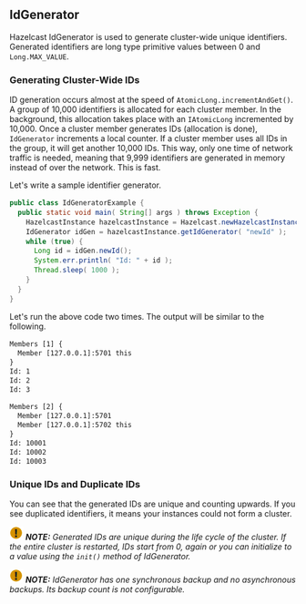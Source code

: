 

## IdGenerator

Hazelcast IdGenerator is used to generate cluster-wide unique identifiers. Generated identifiers are long type primitive values between 0 and `Long.MAX_VALUE`.

### Generating Cluster-Wide IDs

ID generation occurs almost at the speed of `AtomicLong.incrementAndGet()`. A group of 10,000 identifiers is allocated for each cluster member. In the background, this allocation takes place with an `IAtomicLong` incremented by 10,000. Once a cluster member generates IDs (allocation is done), `IdGenerator` increments a local counter. If a cluster member uses all IDs in the group, it will get another 10,000 IDs. This way, only one time of network traffic is needed, meaning that 9,999 identifiers are generated in memory instead of over the network. This is fast.

Let's write a sample identifier generator.

```java
public class IdGeneratorExample {
  public static void main( String[] args ) throws Exception {
    HazelcastInstance hazelcastInstance = Hazelcast.newHazelcastInstance();
    IdGenerator idGen = hazelcastInstance.getIdGenerator( "newId" );
    while (true) {
      Long id = idGen.newId();
      System.err.println( "Id: " + id );
      Thread.sleep( 1000 );
    }
  }
}
```

Let's run the above code two times. The output will be similar to the following.

```plain
Members [1] {
  Member [127.0.0.1]:5701 this
}
Id: 1
Id: 2
Id: 3
```


```plain
Members [2] {
  Member [127.0.0.1]:5701
  Member [127.0.0.1]:5702 this
}
Id: 10001
Id: 10002
Id: 10003
```

### Unique IDs and Duplicate IDs

You can see that the generated IDs are unique and counting upwards. If you see duplicated identifiers, it means your instances could not form a cluster. 


![image](images/NoteSmall.jpg) ***NOTE:*** *Generated IDs are unique during the life cycle of the cluster. If the entire cluster is restarted, IDs start from 0, again or you can initialize to a value using the `init()` method of IdGenerator.*

![image](images/NoteSmall.jpg) ***NOTE:*** *IdGenerator has one synchronous backup and no asynchronous backups. Its backup count is not configurable.*



